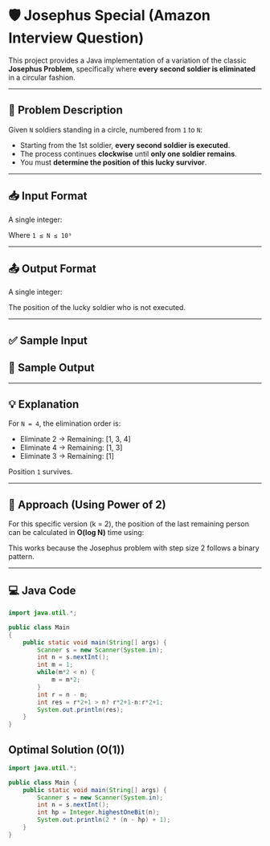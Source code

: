 # 🛡️ Josephus Special (Amazon Interview Question)

This project provides a Java implementation of a variation of the classic **Josephus Problem**, specifically where **every second soldier is eliminated** in a circular fashion.

---

## 📌 Problem Description

Given `N` soldiers standing in a circle, numbered from `1` to `N`:

- Starting from the 1st soldier, **every second soldier is executed**.
- The process continues **clockwise** until **only one soldier remains**.
- You must **determine the position of this lucky survivor**.

---

## 📥 Input Format

A single integer:

Where `1 ≤ N ≤ 10⁹`

---

## 📤 Output Format

A single integer:

The position of the lucky soldier who is not executed.

---

## ✅ Sample Input

## 🎯 Sample Output

---

## 💡 Explanation

For `N = 4`, the elimination order is:
- Eliminate 2 → Remaining: [1, 3, 4]
- Eliminate 4 → Remaining: [1, 3]
- Eliminate 3 → Remaining: [1]

Position `1` survives.

---

## 🧠 Approach (Using Power of 2)

For this specific version (k = 2), the position of the last remaining person can be calculated in **O(log N)** time using:


This works because the Josephus problem with step size 2 follows a binary pattern.

---

## 💻 Java Code

```java
import java.util.*;

public class Main
{
	public static void main(String[] args) {
		Scanner s = new Scanner(System.in);
		int n = s.nextInt();
		int m = 1;
		while(m*2 < n) {
		    m = m*2;
		}
		int r = n - m;
		int res = r*2+1 > n? r*2+1-n:r*2+1;
		System.out.println(res);
	}
}

```
## Optimal Solution (O(1))

```java
import java.util.*;

public class Main {
    public static void main(String[] args) {
        Scanner s = new Scanner(System.in);
        int n = s.nextInt();
        int hp = Integer.highestOneBit(n);
        System.out.println(2 * (n - hp) + 1);
    }
}
```
